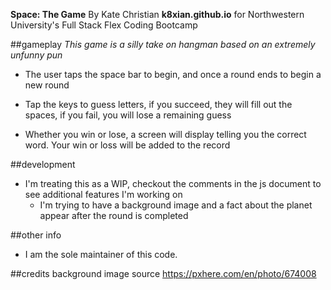 **Space: The Game**
By Kate Christian
**k8xian.github.io**
for Northwestern University's Full Stack Flex Coding Bootcamp


##gameplay
*This game is a silly take on hangman based on an extremely unfunny pun*

* The user taps the space bar to begin, and once a round ends to begin a new round

* Tap the keys to guess letters, if you succeed, they will fill out the spaces, if you fail, you will lose a remaining guess

* Whether you win or lose, a screen will display telling you the correct word. Your win or loss will be added to the record

##development
* I'm treating this as a WIP, checkout the comments in the js document to see additional features I'm working on
    * I'm trying to have a background image and a fact about the planet appear after the round is completed


##other info
* I am the sole maintainer of this code. 


##credits
background image source https://pxhere.com/en/photo/674008